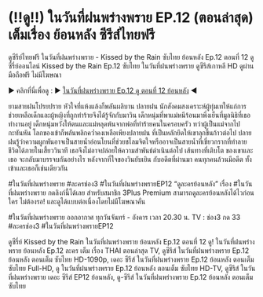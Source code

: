 # (!!ดู!!) ในวันที่ฝนพร่างพราย EP.12 (ตอนล่าสุด) เต็มเรื่อง ย้อนหลัง ซีรีส์ไทยฟรี

ดูซีรีย์ไทยฟรี ในวันที่ฝนพร่างพราย - Kissed by the Rain ซับไทย ย้อนหลัง Ep.12 ตอนที่ 12 ดูซีรี่ย์ออนไลน์ Kissed by the Rain Ep.12 ซับไทย ในวันที่ฝนพร่างพราย ดูซีรีส์เกาหลี HD ดูผ่านมือถือฟรี ไม่มีโฆษณา

▶ คลิกที่นี่เพื่อดู : ▶ [ในวันที่ฝนพร่างพราย Ep.12 ดู ตอนที่ 12 ย้อนหลัง](https://klik-movies.site/th/tv/255610-1-12) ◀

ยามสายฝนโปรยปราย หัวใจที่แห้งแล้งก็พลันผลิบาน ปลายฝน นักสังคมสงเคราะห์ผู้ทุ่มเทให้แก่การช่วยเหลือเด็กและผู้หญิงที่ถูกทำร้ายจึงได้รู้จักกับมาวิน เด็กหนุ่มที่พาแม่หนีร้อนมาพึ่งเย็นที่มูลนิธิที่เธอทำงานอยู่ เด็กหนุ่มหวังให้ตนและแม่หลุดพ้นจากพ่อที่ทำร้ายคนในครอบครัว ทว่าผู้เป็นแม่จากไปกะทันหัน โลกของเข้าก็พลันพลิกคว่ำคงเหลือเพียงปลายฝน ที่เป็นหลักยึดให้เขาลุกขึ้นก้าวต่อไป ปลายฝนรู้ว่าความผูกพันอาจเป็นสายน้ำอ่อนโยนที่ช่วยชโลมจิตใจหรืออาจเป็นสายน้ำที่เชี่ยวกรากที่ทำลายชีวิตได้ภายในเสี้ยววินาที เธอจึงไม่อาจปล่อยให้ความสำพันธ์ดำเนินต่อไป เส้นทางที่เติบโต ของเขาและเธอ จะกลับมาบรรจบกันอย่างไร หลังจากที่ใจของวินยับเยิน กับอดีตที่ผ่านมา คนทุกคนล้วนมีอดีต ทั้งเข้าและเธอก็เช่นเดียวกัน

#ในวันที่ฝนพร่างพราย #ละครช่อง3 #ในวันที่ฝนพร่างพรายEP12 “ดูละครย้อนหลัง” เรื่อง #ในวันที่ฝนพร่างพราย กดลิงก์นี้ได้เลย สำหรับสมาชิก 3Plus Premium สามารถดูละครย้อนหลังได้ไวก่อนใคร ไม่ต้องรอ! และดูได้แบบต่อเนื่องโดยไม่มีโฆษณาคั่น

#ในวันที่ฝนพร่างพราย ออกอากาศ ทุกวันจันทร์ - อังคาร เวลา 20.30 น. TV : ช่อง3 กด 33 #ละครช่อง3 #ในวันที่ฝนพร่างพรายEP12

ดูซีรี่ย์ Kissed by the Rain ในวันที่ฝนพร่างพราย ย้อนหลัง Ep.12 ตอนที่ 12 ดู! ในวันที่ฝนพร่างพราย ย้อนหลัง Ep.12 ละคร เต็ม เรื่อง THAI ตอนล่าสุด TV, ดูซีรีส์ ในวันที่ฝนพร่างพราย Ep.12 ย้อนหลัง ตอนเต็ม ซับไทย HD-1090p, เดอะ ซีรีส์ ในวันที่ฝนพร่างพราย Ep.12 ย้อนหลัง ตอนเต็ม ซับไทย Full-HD, ดู ในวันที่ฝนพร่างพราย Ep.12 ย้อนหลัง ตอนเต็ม ซับไทย HD-TV, ดูซีรีส์ ในวันที่ฝนพร่างพราย เดอะ ซีรีส์ EP12 ย้อนหลัง, ดู-ซีรีส์ ในวันที่ฝนพร่างพราย Ep.12 ย้อนหลัง ตอนเต็ม ซับไทย
